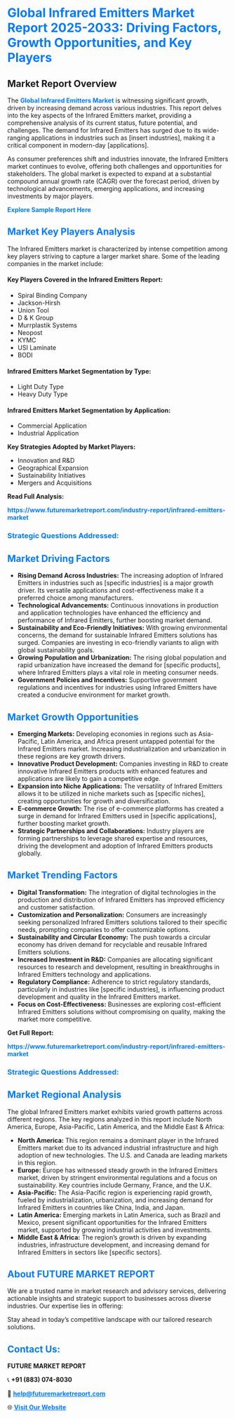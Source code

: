 <h1 style="color: #007BFF;">Global Infrared Emitters Market Report 2025-2033: Driving Factors, Growth Opportunities, and Key Players</h1>

<section id="overview">
<h2>Market Report Overview</h2>
<p>The <a href="https://www.futuremarketreport.com/industry-report/infrared-emitters-market" style="color: #007BFF; text-decoration: none;"><strong>Global Infrared Emitters Market</strong></a> is witnessing significant growth, driven by increasing demand across various industries. This report delves into the key aspects of the Infrared Emitters market, providing a comprehensive analysis of its current status, future potential, and challenges. The demand for Infrared Emitters has surged due to its wide-ranging applications in industries such as [insert industries], making it a critical component in modern-day [applications].</p>
<p>As consumer preferences shift and industries innovate, the Infrared Emitters market continues to evolve, offering both challenges and opportunities for stakeholders. The global market is expected to expand at a substantial compound annual growth rate (CAGR) over the forecast period, driven by technological advancements, emerging applications, and increasing investments by major players.</p>
</section>

<section id="overview">
<p><a href="https://www.futuremarketreport.com/request-sample/reportId=34021" style="color: #007BFF; text-decoration: none;"><strong>Explore Sample Report Here</strong></a></p>
</section>

<section id="key-players">
<h2 style="color: #007BFF;">Market Key Players Analysis</h2>
<p>The Infrared Emitters market is characterized by intense competition among key players striving to capture a larger market share. Some of the leading companies in the market include:</p>
<h4>Key Players Covered in the Infrared Emitters Report:</h4>
<ul><li>Spiral Binding Company</li><li>Jackson-Hirsh</li><li>Union Tool</li><li>D &amp; K Group</li><li>Murrplastik Systems</li><li>Neopost</li><li>KYMC</li><li>USI Laminate</li><li>BODI</li></ul>
<h4>Infrared Emitters Market Segmentation by Type:</h4>
<ul><li>Light Duty Type</li><li>Heavy Duty Type</li></ul>

<h4>Infrared Emitters Market Segmentation by Application:</h4>
<ul><li>Commercial Application</li><li>Industrial Application</li></ul>
<p><strong>Key Strategies Adopted by Market Players:</strong></p>
<ul>
<li>Innovation and R&D</li>
<li>Geographical Expansion</li>
<li>Sustainability Initiatives</li>
<li>Mergers and Acquisitions</li>
</ul>
</section>

<section>
<p><strong>Read Full Analysis: </strong></p><a href="https://www.futuremarketreport.com/industry-report/infrared-emitters-market" style="color: #007BFF; text-decoration: none;"><strong>https://www.futuremarketreport.com/industry-report/infrared-emitters-market</strong></a>
<h3 style="color: #007BFF;">Strategic Questions Addressed:</h3>
</section>

<section id="driving-factors">
<h2 style="color: #007BFF;">Market Driving Factors</h2>
<ul>
<li><strong>Rising Demand Across Industries:</strong> The increasing adoption of Infrared Emitters in industries such as [specific industries] is a major growth driver. Its versatile applications and cost-effectiveness make it a preferred choice among manufacturers.</li>
<li><strong>Technological Advancements:</strong> Continuous innovations in production and application technologies have enhanced the efficiency and performance of Infrared Emitters, further boosting market demand.</li>
<li><strong>Sustainability and Eco-Friendly Initiatives:</strong> With growing environmental concerns, the demand for sustainable Infrared Emitters solutions has surged. Companies are investing in eco-friendly variants to align with global sustainability goals.</li>
<li><strong>Growing Population and Urbanization:</strong> The rising global population and rapid urbanization have increased the demand for [specific products], where Infrared Emitters plays a vital role in meeting consumer needs.</li>
<li><strong>Government Policies and Incentives:</strong> Supportive government regulations and incentives for industries using Infrared Emitters have created a conducive environment for market growth.</li>
</ul>
</section>

<section id="growth-opportunities">
<h2 style="color: #007BFF;">Market Growth Opportunities</h2>
<ul>
<li><strong>Emerging Markets:</strong> Developing economies in regions such as Asia-Pacific, Latin America, and Africa present untapped potential for the Infrared Emitters market. Increasing industrialization and urbanization in these regions are key growth drivers.</li>
<li><strong>Innovative Product Development:</strong> Companies investing in R&D to create innovative Infrared Emitters products with enhanced features and applications are likely to gain a competitive edge.</li>
<li><strong>Expansion into Niche Applications:</strong> The versatility of Infrared Emitters allows it to be utilized in niche markets such as [specific niches], creating opportunities for growth and diversification.</li>
<li><strong>E-commerce Growth:</strong> The rise of e-commerce platforms has created a surge in demand for Infrared Emitters used in [specific applications], further boosting market growth.</li>
<li><strong>Strategic Partnerships and Collaborations:</strong> Industry players are forming partnerships to leverage shared expertise and resources, driving the development and adoption of Infrared Emitters products globally.</li>
</ul>
</section>

<section id="trending-factors">
<h2 style="color: #007BFF;">Market Trending Factors</h2>
<ul>
<li><strong>Digital Transformation:</strong> The integration of digital technologies in the production and distribution of Infrared Emitters has improved efficiency and customer satisfaction.</li>
<li><strong>Customization and Personalization:</strong> Consumers are increasingly seeking personalized Infrared Emitters solutions tailored to their specific needs, prompting companies to offer customizable options.</li>
<li><strong>Sustainability and Circular Economy:</strong> The push towards a circular economy has driven demand for recyclable and reusable Infrared Emitters solutions.</li>
<li><strong>Increased Investment in R&D:</strong> Companies are allocating significant resources to research and development, resulting in breakthroughs in Infrared Emitters technology and applications.</li>
<li><strong>Regulatory Compliance:</strong> Adherence to strict regulatory standards, particularly in industries like [specific industries], is influencing product development and quality in the Infrared Emitters market.</li>
<li><strong>Focus on Cost-Effectiveness:</strong> Businesses are exploring cost-efficient Infrared Emitters solutions without compromising on quality, making the market more competitive.</li>
</ul>
</section>

<section>
<p><strong>Get Full Report: </strong></p><a href="https://www.futuremarketreport.com/industry-report/infrared-emitters-market" style="color: #007BFF; text-decoration: none;"><strong>https://www.futuremarketreport.com/industry-report/infrared-emitters-market</strong></a>
<h3 style="color: #007BFF;">Strategic Questions Addressed:</h3>
</section>


<section id="regional-analysis">
<h2 style="color: #007BFF;">Market Regional Analysis</h2>
<p>The global Infrared Emitters market exhibits varied growth patterns across different regions. The key regions analyzed in this report include North America, Europe, Asia-Pacific, Latin America, and the Middle East & Africa:</p>
<ul>
<li><strong>North America:</strong> This region remains a dominant player in the Infrared Emitters market due to its advanced industrial infrastructure and high adoption of new technologies. The U.S. and Canada are leading markets in this region.</li>
<li><strong>Europe:</strong> Europe has witnessed steady growth in the Infrared Emitters market, driven by stringent environmental regulations and a focus on sustainability. Key countries include Germany, France, and the U.K.</li>
<li><strong>Asia-Pacific:</strong> The Asia-Pacific region is experiencing rapid growth, fueled by industrialization, urbanization, and increasing demand for Infrared Emitters in countries like China, India, and Japan.</li>
<li><strong>Latin America:</strong> Emerging markets in Latin America, such as Brazil and Mexico, present significant opportunities for the Infrared Emitters market, supported by growing industrial activities and investments.</li>
<li><strong>Middle East & Africa:</strong> The region’s growth is driven by expanding industries, infrastructure development, and increasing demand for Infrared Emitters in sectors like [specific sectors].</li>
</ul>
</section>

<footer>
<h2 style="color: #007BFF;">About FUTURE MARKET REPORT</h2>
<p>We are a trusted name in market research and advisory services, delivering actionable insights and strategic support to businesses across diverse industries. Our expertise lies in offering:</p>

<p>Stay ahead in today’s competitive landscape with our tailored research solutions.</p>

<h2 style="color: #007BFF;">Contact Us:</h2>
<p><strong>FUTURE MARKET REPORT</strong></p>
<p>📞 <strong>+91 (883) 074-8030</strong></p>
<p>📧 <strong><a href="mailto:help@futuremarketreport.com" style="color: #007BFF;">help@futuremarketreport.com</a></strong></p>
<p>🌐 <strong><a href="https://www.futuremarketreport.com/" style="color: #007BFF;">Visit Our Website</a></strong></p>
</footer>